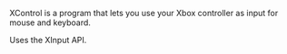 
XControl is a program that lets you use your Xbox controller as input for mouse and keyboard.

Uses the XInput API.
